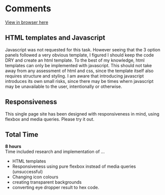 # Comments

<a href="https://stephenjukes.github.io/CreditPlus/index.html">View in browser here</a>

## HTML templates and Javascript

Javascript was not requested for this task. However seeing that the 3 option panels followed a very obvious template, I figured I should keep the code DRY and create an html template. To the best of my knowledge, html templates can only be implemented with javascript. This should not take away from any assessment of html and css, since the template itself also requires structure and styling. I am aware that introducing javascript introduces its own small risks, since there may be times whern javascript may be unavailable to the user, intentionally or otherwise.

## Responsiveness

This single page site has been designed with responsiveness in mind, using flexbox and media queries. Please try it out.

## Total Time
**8 hours**  
Time included research and implementation of ...
* HTML templates
* Responsiveness using pure flexbox instead of media queries (unsuccessful)
* Changing icon colours
* creating transparent backgrounds
* converting eye dropper result to hex code.
